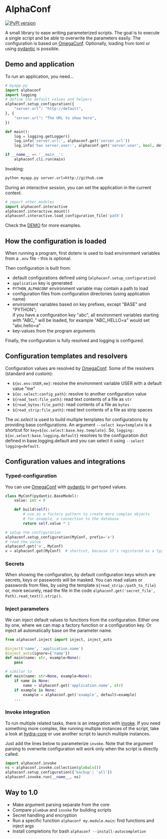 # AlphaConf

[![PyPI version](https://badge.fury.io/py/alphaconf.svg)](https://pypi.org/project/alphaconf/)

A small library to ease writing parameterized scripts.
The goal is to execute a single script and be able to overwrite the parameters
easily.
The configuration is based on [OmegaConf].
Optionally, loading from toml or using [pydantic] is possible.

## Demo and application

To run an application, you need...

```python
# myapp.py
import alphaconf
import logging
# define the default values and helpers
alphaconf.setup_configuration({
    "server.url": "http://default",
}, {
    "server.url": "The URL to show here",
})

def main():
    log = logging.getLogger()
    log.info('server.url:', alphaconf.get('server.url'))
    log.info('has server.user:', alphaconf.get('server.user', bool, default=False))

if __name__ == '__main__':
    alphaconf.cli.run(main)
```

Invoking:
```bash
python myapp.py server.url=http://github.com
```

During an *interactive session*, you can set the application in the current
context.
```python
# import other modules
import alphaconf.interactive
alphaconf.interactive.mount()
alphaconf.interactive.load_configuration_file('path')
```

Check the [DEMO](./demo.ipynb) for more examples.

## How the configuration is loaded

When running a program, first dotenv is used to load environment variables
from a `.env` file - this is optional.

Then configuration is built from:

- default configurations defined using (`alphaconf.setup_configuration`)
- `application` key is generated
- `PYTHON_ALPHACONF` environment variable may contain a path to load
- configuration files from configuration directories (using application name)
- environment variables based on key prefixes,
  except "BASE" and "PYTHON"; \
  if you have a configuration key "abc", all environment variables starting
  with "ABC_" will be loaded, for example "ABC_HELLO=a" would set "abc.hello=a"
- key-values from the program arguments

Finally, the configuration is fully resolved and logging is configured.

## Configuration templates and resolvers

Configuration values are resolved by [OmegaConf].
Some of the resolvers (standard and custom):
- `${oc.env:USER,me}`: resolve the environment variable USER
  with a default value "me"
- `${oc.select:config_path}`: resolve to another configuration value
- `${read_text:file_path}`: read text contents of a file as `str`
- `${read_bytes:file_path}`: read contents of a file as `bytes`
- `${read_strip:file_path}`: read text contents of a file as strip spaces

The *oc.select* is used to build multiple templates for configurations
by providing base configurations.
An argument `--select key=template` is a shortcut for
`key=${oc.select:base.key.template}`.
So, `logging: ${oc.select:base.logging.default}` resolves to the configuration
dict defined in base.logging.default and you can select it using
`--select logging=default`.

## Configuration values and integrations

### Typed-configuration

You can use [OmegaConf] with [pydantic] to *get* typed values.
```python
class MyConf(pydantic.BaseModel):
    value: int = 0

    def build(self):
        # use as a factory pattern to create more complex objects
        # for example, a connection to the database
        return self.value * 2

# setup the configuration
alphaconf.setup_configuration(MyConf, prefix='a')
# read the value
alphaconf.get('a', MyConf)
v = alphaconf.get(MyConf)  # shortcut, because it's registered as a type
```

### Secrets

When showing the configuration, by default configuration keys which are
secrets, keys or passwords will be masked.
You can read values or passwords from files, by using the template
`${read_strip:/path_to_file}`
or, more securely, read the file in the code
`alphaconf.get('secret_file', Path).read_text().strip()`.

### Inject parameters

We can inject default values to functions from the configuration.
Either one by one, where we can map a factory function or a configuration key.
Or inject all automatically base on the parameter name.

```python
from alphaconf.inject import inject, inject_auto

@inject('name', 'application.name')
@inject_auto(ignore={'name'})
def main(name: str, example=None):
    pass

# similar to
def main(name: str=None, example=None):
    if name is None:
        name = alphaconf.get('application.name', str)
    if example is None:
        example = alphaconf.get('example', default=example)
    ...
```

### Invoke integration

To run multiple related tasks, there is an integration with
[invoke](https://www.pyinvoke.org).
If you need something more complex, like running multiple instances of the
script, take a look at [hydra-core](https://hydra.cc) or use another script
to launch multiple instances.

Just add the lines below to parameterize `invoke`.
Note that the argument parsing to overwrite configuration will work only
when the script is directly called.

```python
import alphaconf.invoke
ns = alphaconf.invoke.collection(globals())
alphaconf.setup_configuration({'backup': 'all'})
alphaconf.invoke.run(__name__, ns)
```

## Way to 1.0
- Make argument parsing separate from the core
- Compare `plumbum` and `invoke` for building scripts
- Secret handling and encryption
- Run a specific function `alphaconf my.module.main`:
  find functions and inject args
- Install completions for bash `alphaconf --install-autocompletion`

[OmegaConf]: https://omegaconf.readthedocs.io/
[pydantic]: https://docs.pydantic.dev/latest/
